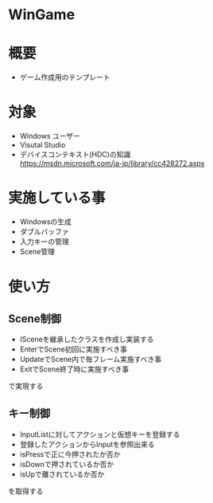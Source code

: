 # WinGame

# 概要
* ゲーム作成用のテンプレート
  
  
# 対象
* Windows ユーザー
* Visutal Studio
* デバイスコンテキスト(HDC)の知識  
  https://msdn.microsoft.com/ja-jp/library/cc428272.aspx
  
  
# 実施している事
* Windowsの生成
* ダブルバッファ
* 入力キーの管理
* Scene管理
  
  
# 使い方
## Scene制御
* ISceneを継承したクラスを作成し実装する
* EnterでScene初回に実施すべき事
* UpdateでScene内で毎フレーム実施すべき事
* ExitでScene終了時に実施すべき事

で実現する
  
  
## キー制御
* InputListに対してアクションと仮想キーを登録する
* 登録したアクションからInputを参照出来る
* isPressで正に今押されたか否か
* isDownで押されているか否か
* isUpで離されているか否か

を取得する
